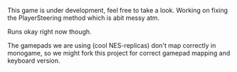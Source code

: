 This game is under development, feel free to take a look. Working on fixing the PlayerSteering method which is abit messy atm. 

Runs okay right now though.

The gamepads we are using (cool NES-replicas) don't map correctly in monogame, so we might fork this project for correct gamepad mapping and keyboard version.
